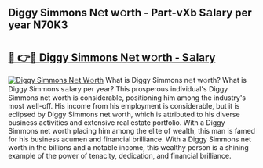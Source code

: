 ## Diggy Simmons N𝚎t w𝚘rth - Part-vXb S𝚊lary per year N70K3

# <h2><a href="http://gc0f61.nevu.top/?p=Diggy+Simmons">🔗 👉🔴 Diggy Simmons N𝚎t w𝚘rth - S𝚊lary</a></h2>

[![Diggy Simmons N𝚎t W𝚘rth](https://i.imgur.com/Oavwk0R.jpeg)](http://gc0f61.nevu.top/?p=Diggy+Simmons)
What is Diggy Simmons n𝚎t w𝚘rth? What is Diggy Simmons s𝚊lary per year?
This prosperous individual's Diggy Simmons net worth is considerable, positioning him among the industry's most well-off. His income from his employment is considerable, but it is eclipsed by Diggy Simmons net worth, which is attributed to his diverse business activities and extensive real estate portfolio. With a Diggy Simmons net worth placing him among the elite of wealth, this man is famed for his business acumen and financial brilliance. With a Diggy Simmons net worth in the billions and a notable income, this wealthy person is a shining example of the power of tenacity, dedication, and financial brilliance.
